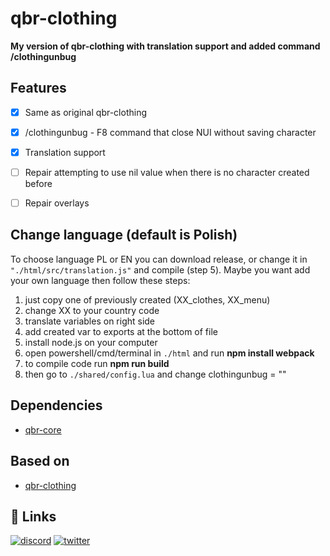 
# qbr-clothing

**My version of qbr-clothing with translation support and added command /clothingunbug**

## Features

- [x]  Same as original qbr-clothing
- [x]  /clothingunbug - F8 command that close NUI without saving character
- [x]  Translation support
- [ ]  Repair attempting to use nil value when there is no character created before 
- [ ]  Repair overlays


## Change language (default is Polish)

To choose language PL or EN you can download release, or change it in `"./html/src/translation.js"` and compile (step 5). Maybe you want add your own language then follow these steps:
1. just copy one of previously created (XX_clothes, XX_menu)
2. change XX to your country code
3. translate variables on right side
4. add created var to exports at the bottom of file
5. install node.js on your computer
6. open powershell/cmd/terminal in `./html` and run **npm install webpack**
7. to compile code run **npm run build**
8. then go to `./shared/config.lua` and change clothingunbug = ""
## Dependencies

- [qbr-core](https://github.com/RexShack/qbr-core)

## Based on

- [qbr-clothing](https://github.com/RexShack/qbr-clothing)


## 🔗 Links
[![discord](https://img.shields.io/badge/Dziksonn%27s%20Server-%237289DA.svg?style=for-the-badge&logo=discord&logoColor=white)](https://discord.gg/6yeDVnd4)
[![twitter](https://img.shields.io/badge/twitter-1DA1F2?style=for-the-badge&logo=twitter&logoColor=white)](https://twitter.com/dziksonn)

